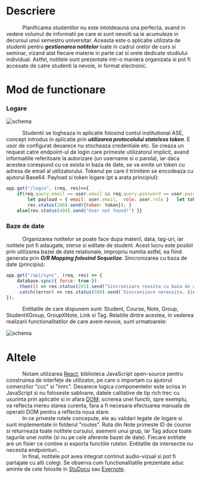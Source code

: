 # Descriere

&nbsp;&nbsp;&nbsp;&nbsp;&nbsp; 
&nbsp;&nbsp;&nbsp;&nbsp;&nbsp;Planificarea studentilor nu este intotdeauna una perfecta, avand in vedere volumul de informatii pe care ei sunt nevoiti sa le acumuleze in decursul unui semestru universitar. Aceasta este o aplicatie utilizata de studenti pentru ***gestionarea notitelor*** luate in cadrul orelor de curs si seminar, vizand atat fiecare materie in parte cat si orele dedicate studiului individual. Astfel, notitele sunt prezentate intr-o maniera organizata si pot fi accesate de catre studenti la nevoie, in format electronic.

# Mod de functionare
### Logare
![schema](https://ibb.co/dLRZTJR)

&nbsp;&nbsp;&nbsp;&nbsp;&nbsp;
&nbsp;&nbsp;&nbsp;&nbsp;&nbsp;Studentii se logheaza in aplicatie folosind contul institutional ASE, concept introdus in aplicatie prin ***utilizarea protocolului stateless token***. E usor de configurat deoarece nu stocheaza credentiale etc. Se creaza un request catre endpoint-ul de login care primeste utilizatorul implicit, avand informatiile referitoare la autorizare (un username si o parola), iar daca acestea corespund cu ce exista in baza de date, se va emite un token cu adresa de email al utilizatorului. Tokenul pe care il trimitem se encodeaza cu ajutorul Base64. Payload si token logare (pt a arata principiul):

```javascript
app.get("/login", (req, res)=>{
    if(req.query.email == user.email && req.query.password == user.password){
        let payload = { email: user.email,  role: user.role }   let token = generateJwt(payload)
        res.status(200).send({token: token}); }
    else{res.status(404).send("User not found!") }}
```

### Baze de date

&nbsp;&nbsp;&nbsp;&nbsp;&nbsp;
&nbsp;&nbsp;&nbsp;&nbsp;&nbsp;Organizarea notitelor se poate face dupa materii, data, tag-uri, iar notitele pot fi adaugate, sterse si editate de student. Acest lucru este posibil prin utilizarea bazei de date relationale, impropriu numita astfel, ea fiind generata prin ***O/R Mapping folosind Sequelize***. Sincronizarea cu baza de date (principiu):

```javascript
app.get("/api/sync", (req, res) => { 
    database.sync({ force: true })
    .then(() => res.status(201).send("Sincronizare reusita cu baza de date!") )
    .catch((error) => res.status(500).send(`Sincronizare nereusita. ${error}`) ); 
}); 
```

&nbsp;&nbsp;&nbsp;&nbsp;&nbsp;
&nbsp;&nbsp;&nbsp;&nbsp;&nbsp;Entitatile de care dispunem sunt: Student, Course, Note, Group, StudentXGroup, GroupXNote, Link si Tag. Relatiile dintre acestea, in vederea realizarii functionalitatilor de care avem nevoie, sunt urmatoarele:

![schema](https://i.ibb.co/2YGSKtV/schema.jpg)

# Altele

&nbsp;&nbsp;&nbsp;&nbsp;&nbsp;
&nbsp;&nbsp;&nbsp;&nbsp;&nbsp;Notam utilizarea [React](https://reactjs.org/), biblioteca JavaScript open-source pentru construirea de interfețe de utilizator, pe care o importam cu ajutorul comenzilor "ccc" si "imrc". Deoarece logica componentelor este scrisa in JavaScript si nu foloseste sabloane, datele calitative de tip rich trec cu usurinta prin aplicatie si in afara [DOM](https://www.w3.org/TR/REC-DOM-Level-1/introduction.html); scrierea unei functii, spre exemplu, va reflecta mereu starea curenta, fara a fi necesara efectuarea manuala de operatii DOM pentru a reflecta noua stare.<br/>
&nbsp;&nbsp;&nbsp;&nbsp;&nbsp;
&nbsp;&nbsp;&nbsp;&nbsp;&nbsp;In ce priveste rutele concepute, ele au validari legate de logare si sunt implementate in folderul "routes". Ruta din Note primeste ID de course si returneaza toate notitele cursului, asemeni unui grup, iar Tag aduce toate tagurile unei notite (si nu pe cele aferente bazei de date). Fiecare entitate are un fisier ce contine si exporta functiile rutelor. Entitatile de intersectie nu necesita endpointuri.. <br/>
&nbsp;&nbsp;&nbsp;&nbsp;&nbsp;
&nbsp;&nbsp;&nbsp;&nbsp;&nbsp;In final, notitele pot avea integrat continut audio-vizual si pot fi partajate cu alti colegi. Se observa cum functionalitatile prezentate aduc aminte de cele folosite in [StuDocu](https://www.studocu.com/ro) sau [Evernote](https://evernote.com/).

